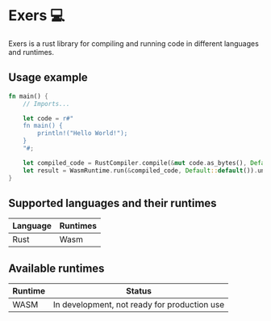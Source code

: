 # Exers :computer:

Exers is a rust library for compiling and running code in different languages and runtimes.

## Usage example

```rust
fn main() {
    // Imports...

    let code = r#"
    fn main() {
        println!("Hello World!");
    }
    "#;

    let compiled_code = RustCompiler.compile(&mut code.as_bytes(), Default::default());
    let result = WasmRuntime.run(&compiled_code, Default::default()).unwrap();
}
```

## Supported languages and their runtimes

| Language | Runtimes |
| -------- | -------- |
| Rust     | Wasm     |

## Available runtimes

| Runtime | Status                                       |
| ------- | -------------------------------------------- |
| WASM    | In development, not ready for production use |
